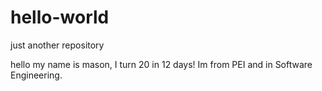 # hello-world
just another repository 

hello my name is mason, I turn 20 in 12 days! Im from PEI and in Software Engineering.
